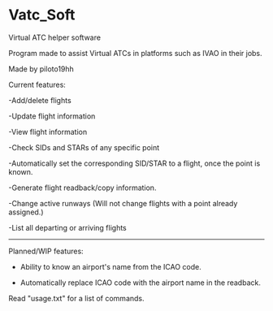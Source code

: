 # Vatc_Soft
Virtual ATC helper software

Program made to assist Virtual ATCs in platforms such as IVAO in their jobs.

Made by piloto19hh 


Current features:

-Add/delete flights

-Update flight information

-View flight information

-Check SIDs and STARs of any specific point

-Automatically set the corresponding SID/STAR to a flight, once the point is known.

-Generate flight readback/copy information.

-Change active runways (Will not change flights with a point already assigned.)

-List all departing or arriving flights

--------------------

Planned/WIP features:

- Ability to know an airport's name from the ICAO code.

- Automatically replace ICAO code with the airport name in the readback.

Read "usage.txt" for a list of commands.
